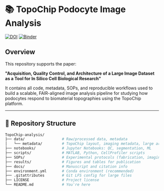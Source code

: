 # 📚 TopoChip Podocyte Image Analysis

[![DOI](https://zenodo.org/badge/DOI/10.5281/zenodo.xxxxxxxx.svg)](https://doi.org/10.5281/zenodo.xxxxxxxx)
[![Binder](https://mybinder.org/badge_logo.svg)](https://mybinder.org/v2/gh/cbite/TopoChip-analysis/HEAD)

## Overview

This repository supports the paper:

**"Acquisition, Quality Control, and Architecture of a Large Image Dataset as a Tool for In Silico Cell Biological Research"**

It contains all code, metadata, SOPs, and reproducible workflows used to build a scalable, FAIR-aligned image analysis pipeline for studying how podocytes respond to biomaterial topographies using the TopoChip platform.

---

## 🔧 Repository Structure

```bash
TopoChip-analysis/
├── data/                 # Raw/processed data, metadata
│   └── metadata/         # TopoChip layout, imaging metadata, large archives
├── notebooks/            # Jupyter Notebooks: QC, segmentation, ML
├── scripts/              # MATLAB, Python, CellProfiler scripts
├── SOPs/                 # Experimental protocols (fabrication, imaging, etc.)
├── results/              # Figures and tables for publication
├── docs/                 # Manuscript and citation info
├── environment.yml       # Conda environment (recommended)
├── .gitattributes        # Git LFS config for large files
├── LICENSE               # Project license
└── README.md             # You're here

